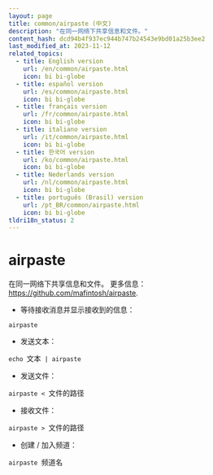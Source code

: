 ```yaml
---
layout: page
title: common/airpaste (中文)
description: "在同一网络下共享信息和文件。"
content_hash: dcd94b4f937ec944b747b24543e9bd01a25b3ee2
last_modified_at: 2023-11-12
related_topics:
  - title: English version
    url: /en/common/airpaste.html
    icon: bi bi-globe
  - title: español version
    url: /es/common/airpaste.html
    icon: bi bi-globe
  - title: français version
    url: /fr/common/airpaste.html
    icon: bi bi-globe
  - title: italiano version
    url: /it/common/airpaste.html
    icon: bi bi-globe
  - title: 한국어 version
    url: /ko/common/airpaste.html
    icon: bi bi-globe
  - title: Nederlands version
    url: /nl/common/airpaste.html
    icon: bi bi-globe
  - title: português (Brasil) version
    url: /pt_BR/common/airpaste.html
    icon: bi bi-globe
tldri18n_status: 2
---
```

# airpaste

在同一网络下共享信息和文件。
更多信息：<https://github.com/mafintosh/airpaste>.

- 等待接收消息并显示接收到的信息：

`airpaste`

- 发送文本：

`echo `<span class="tldr-var badge badge-pill bg-dark-lm bg-white-dm text-white-lm text-dark-dm font-weight-bold">文本</span>` | airpaste`

- 发送文件：

`airpaste < `<span class="tldr-var badge badge-pill bg-dark-lm bg-white-dm text-white-lm text-dark-dm font-weight-bold">文件的路径</span>

- 接收文件：

`airpaste > `<span class="tldr-var badge badge-pill bg-dark-lm bg-white-dm text-white-lm text-dark-dm font-weight-bold">文件的路径</span>

- 创建 / 加入频道：

`airpaste `<span class="tldr-var badge badge-pill bg-dark-lm bg-white-dm text-white-lm text-dark-dm font-weight-bold">频道名</span>
